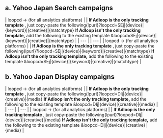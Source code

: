 
##  a.  Yahoo Japan Search campaigns 


| loopcd → (for all analytics platforms) | 
|  **If Adloop is the only tracking template** , just copy-paste the following{lpurl}?loopcd=SEj|{device}|{keyword}|{creative}|{matchtype} **If Adloop isn't the only tracking template,**  add the following to the existing template &loopcd=SEj|{device}|{keyword}|{creative}|{matchtype} | 
|  --- | 
|  --- | 
| loopcd → (for all analytics platforms) | 
|  **If Adloop is the only tracking template** , just copy-paste the following{lpurl}?loopcd=SEj|{device}|{keyword}|{creative}|{matchtype} **If Adloop isn't the only tracking template,**  add the following to the existing template &loopcd=SEj|{device}|{keyword}|{creative}|{matchtype} | 


##  b.  Yahoo Japan Display campaigns 


| loopcd → (for all analytics platforms) | 
|  **If Adloop is the only tracking template** , just copy-paste the following{lpurl}?loopcd=DIj|{device}|{creative}|{media} **If Adloop isn't the only tracking template,**  add the following to the existing template &loopcd=DIj|{device}|{creative}|{media} | 
|  --- | 
|  --- | 
| loopcd → (for all analytics platforms) | 
|  **If Adloop is the only tracking template** , just copy-paste the following{lpurl}?loopcd=DIj|{device}|{creative}|{media} **If Adloop isn't the only tracking template,**  add the following to the existing template &loopcd=DIj|{device}|{creative}|{media} | 





